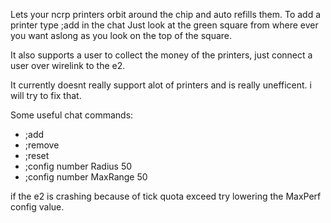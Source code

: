 Lets your ncrp printers orbit around the chip and auto refills them.
To add a printer type ;add in the chat
Just look at the green square from where ever you want aslong as you look on the top of the square.

It also supports a user to collect the money of the printers, just connect a user over wirelink to the e2.


It currently doesnt really support alot of printers and is really unefficent. i will try to fix that.

Some useful chat commands:
- ;add
- ;remove
- ;reset
- ;config number Radius 50
- ;config number MaxRange 50

if the e2 is crashing because of tick quota exceed try lowering the MaxPerf config value.
